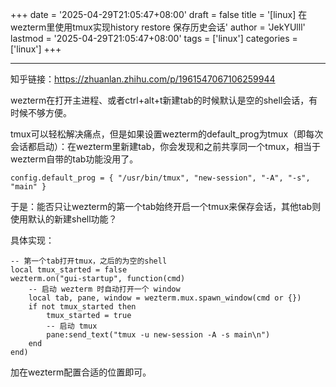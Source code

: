 +++
date = '2025-04-29T21:05:47+08:00'
draft = false
title = '[linux] 在wezterm里使用tmux实现history restore 保存历史会话'
author = 'JekYUlll'
lastmod = '2025-04-29T21:05:47+08:00'
tags = ['linux']
categories = ['linux']
+++

---

知乎链接：https://zhuanlan.zhihu.com/p/1961547067106259944

wezterm在打开主进程、或者ctrl+alt+t新建tab的时候默认是空的shell会话，有时候不够方便。

tmux可以轻松解决痛点，但是如果设置wezterm的default_prog为tmux（即每次会话都启动）：在wezterm里新建tab，你会发现和之前共享同一个tmux，相当于wezterm自带的tab功能没用了。

	config.default_prog = { "/usr/bin/tmux", "new-session", "-A", "-s", "main" }


于是：能否只让wezterm的第一个tab始终开启一个tmux来保存会话，其他tab则使用默认的新建shell功能？

具体实现：

	-- 第一个tab打开tmux，之后的为空的shell
	local tmux_started = false
	wezterm.on("gui-startup", function(cmd)
		-- 启动 wezterm 时自动打开一个 window
		local tab, pane, window = wezterm.mux.spawn_window(cmd or {})
		if not tmux_started then
			tmux_started = true
			-- 启动 tmux
			pane:send_text("tmux -u new-session -A -s main\n")
		end
	end)
加在wezterm配置合适的位置即可。


